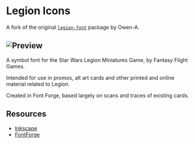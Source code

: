 # Legion Icons

A fork of the original [`legion-font`][] package by Owen-A.

[`legion-font`]: https://github.com/Owen-A/Legion-font

![Preview](https://user-images.githubusercontent.com/168174/102703070-2f4e1d80-421f-11eb-8a94-b68551b7d2a0.png)
---

A symbol font for the Star Wars Legion Miniatures Game, by Fantasy Flight Games.

Intended for use in promos, alt art cards and other printed and online material related to Legion.

Created in Font Forge, based largely on scans and traces of existing cards.

## Resources

- [Inkscape][]
- [FontForge][]

[inkscape]: https://inkscape.org/
[fontforge]: https://fontforge.org/en-US/downloads/
